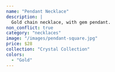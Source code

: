```yaml
---
name: "Pendant Necklace"
description: |
  Gold chain necklace, with gem pendant.
non_conflict: true
category: "necklaces"
image: "/images/pendant-square.jpg"
price: $28
collection: "Crystal Collection"
colors:
  - "Gold"
---
```

